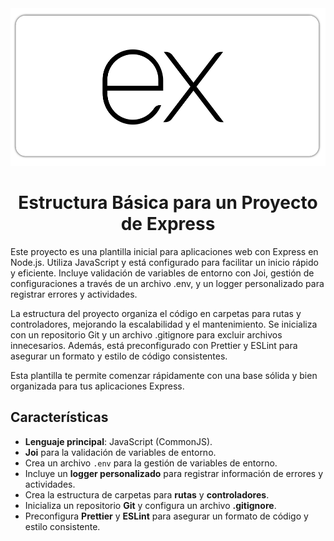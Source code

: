 <div align="center"  >
  <img src="./README.svg" height="50%" />
</div>

<h1 align="center"> 
  Estructura Básica para un Proyecto de Express
</h1>

Este proyecto es una plantilla inicial para aplicaciones web con Express en Node.js. Utiliza JavaScript y está configurado para facilitar un inicio rápido y eficiente. Incluye validación de variables de entorno con Joi, gestión de configuraciones a través de un archivo .env, y un logger personalizado para registrar errores y actividades.

La estructura del proyecto organiza el código en carpetas para rutas y controladores, mejorando la escalabilidad y el mantenimiento. Se inicializa con un repositorio Git y un archivo .gitignore para excluir archivos innecesarios. Además, está preconfigurado con Prettier y ESLint para asegurar un formato y estilo de código consistentes.

Esta plantilla te permite comenzar rápidamente con una base sólida y bien organizada para tus aplicaciones Express.

## Características

- **Lenguaje principal**: JavaScript (CommonJS).
- **Joi** para la validación de variables de entorno.
- Crea un archivo `.env` para la gestión de variables de entorno.
- Incluye un **logger personalizado** para registrar información de errores y actividades.
- Crea la estructura de carpetas para **rutas** y **controladores**.
- Inicializa un repositorio **Git** y configura un archivo **.gitignore**.
- Preconfigura **Prettier** y **ESLint** para asegurar un formato de código y estilo consistente.
